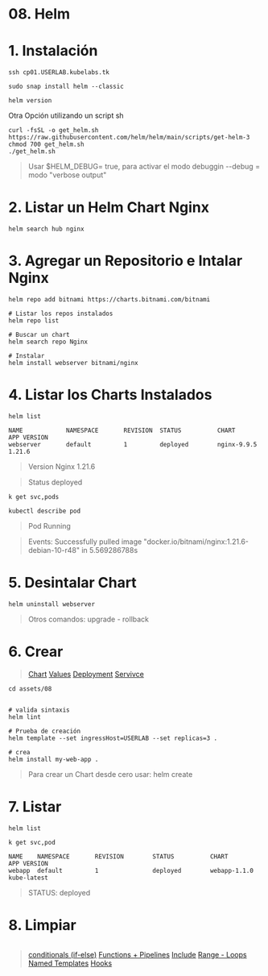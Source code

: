 # 08. Helm <!-- omit in TOC -->

# 1. Instalación
```vim
ssh cp01.USERLAB.kubelabs.tk

sudo snap install helm --classic

helm version
```

Otra Opción utilizando un script sh
```vim
curl -fsSL -o get_helm.sh https://raw.githubusercontent.com/helm/helm/main/scripts/get-helm-3
chmod 700 get_helm.sh
./get_helm.sh
```

> Usar $HELM_DEBUG= true, para activar el modo debuggin
> --debug = modo "verbose output"

# 2. Listar un Helm Chart Nginx
```vim
helm search hub nginx
```

# 3. Agregar un Repositorio e Intalar Nginx
```vim
helm repo add bitnami https://charts.bitnami.com/bitnami

# Listar los repos instalados
helm repo list

# Buscar un chart
helm search repo Nginx

# Instalar
helm install webserver bitnami/nginx

```


# 4. Listar los Charts Instalados
```vim
helm list
```
```vim
NAME            NAMESPACE       REVISION  STATUS          CHART           APP VERSION
webserver       default         1         deployed        nginx-9.9.5     1.21.6
```
> Version Nginx 1.21.6

> Status deployed

```vim
k get svc,pods

kubectl describe pod
```
> Pod Running

> Events: Successfully pulled image "docker.io/bitnami/nginx:1.21.6-debian-10-r48" in 5.569286788s

# 5. Desintalar Chart
```vim
helm uninstall webserver
```
> Otros comandos: upgrade - rollback


# 6. Crear
> [Chart](./assets/08/Chart.yaml)
> [Values](./assets/08/values.yaml)
> [Deployment](./assetes/08/template/deployment.yaml)
> [Servivce](./assets/08/template/service.yaml)

```vim
cd assets/08


# valida sintaxis
helm lint

# Prueba de creación
helm template --set ingressHost=USERLAB --set replicas=3 .

# crea
helm install my-web-app .
```
> Para crear un Chart desde cero usar: helm create

# 7. Listar
```vim
helm list

k get svc,pod
```
```vim
NAME    NAMESPACE       REVISION        STATUS          CHART           APP VERSION
webapp  default         1               deployed        webapp-1.1.0    kube-latest
```
> STATUS: deployed


# 8. Limpiar
```vim

```

> [conditionals (if-else)](https://helm.sh/docs/chart_template_guide/control_structures/)
> [Functions + Pipelines](https://helm.sh/docs/chart_template_guide/functions_and_pipelines/#helm)
> [Include](https://helm.sh/docs/howto/charts_tips_and_tricks/#using-the-include-function)
> [Range - Loops](https://helm.sh/docs/chart_template_guide/control_structures/#looping-with-the-range-action)
> [Named Templates](https://helm.sh/docs/chart_template_guide/named_templates/#helm)
> [Hooks](https://helm.sh/docs/topics/charts_hooks/#helm)
